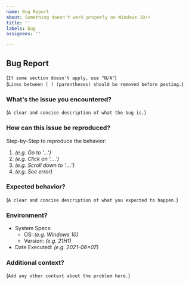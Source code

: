 ```yaml
---
name: Bug Report
about: Something doesn't work properly on Windows 10/+
title: ''
labels: bug
assignees: ''

---
```


## Bug Report

(`If some section doesn't apply, use "N/A"`)<br>
(`Lines between ( ) (parentheses) should be removed before posting.`)

### What's the issue you encountered?

(`A clear and concise description of what the bug is.`)

### How can this issue be reproduced?

Step-by-Step to reproduce the behavior:

1. _(e.g. Go to '...')_
2. _(e.g. Click on '....')_
3. _(e.g. Scroll down to '....')_
4. _(e.g. See error)_

### Expected behavior?

(`A clear and concise description of what you expected to happen.`)

### Environment?

- System Specs:
  - OS: _(e.g. Windows 10)_
  - Version: _(e.g. 21H1)_
- Date Executed: _(e.g. 2021-06=07)_

### Additional context?

(`Add any other context about the problem here.`)
